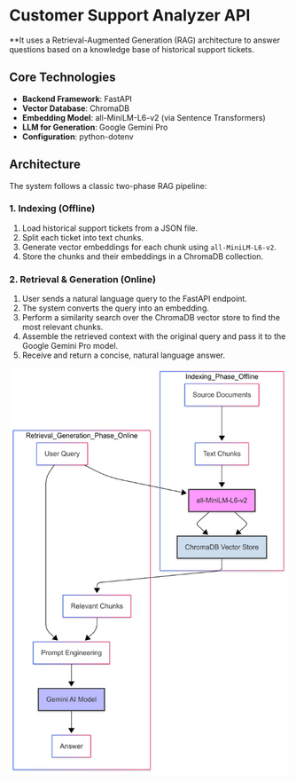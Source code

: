 # Customer Support Analyzer API

**It uses a Retrieval-Augmented Generation (RAG) architecture to answer questions based on a knowledge base of historical support tickets.

## Core Technologies

* **Backend Framework**: FastAPI
* **Vector Database**: ChromaDB
* **Embedding Model**: all-MiniLM-L6-v2 (via Sentence Transformers)
* **LLM for Generation**: Google Gemini Pro
* **Configuration**: python-dotenv

## Architecture

The system follows a classic two-phase RAG pipeline:

### 1. Indexing (Offline)

1. Load historical support tickets from a JSON file.
2. Split each ticket into text chunks.
3. Generate vector embeddings for each chunk using `all-MiniLM-L6-v2`.
4. Store the chunks and their embeddings in a ChromaDB collection.

### 2. Retrieval & Generation (Online)

1. User sends a natural language query to the FastAPI endpoint.
2. The system converts the query into an embedding.
3. Perform a similarity search over the ChromaDB vector store to find the most relevant chunks.
4. Assemble the retrieved context with the original query and pass it to the Google Gemini Pro model.
5. Receive and return a concise, natural language answer.


![Architecture Diagram](backend/docs/architecture.png)


